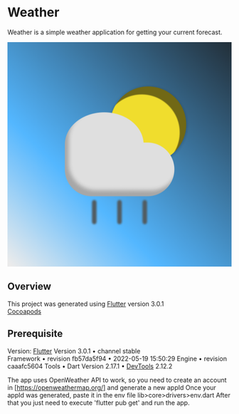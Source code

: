 # Weather

Weather is a simple weather application for getting your current forecast.

![Weather Logo](social.png 'Weather Logo')

## Overview

This project was generated using [Flutter](https://github.com/flutter) version 3.0.1 <br>
[Cocoapods](https://github.com/CocoaPods/CocoaPods)

## Prerequisite

Version:
[Flutter](https://github.com/flutter/flutter) Version 3.0.1 • channel stable <br>
Framework • revision fb57da5f94 • 2022-05-19 15:50:29
Engine • revision caaafc5604
Tools • Dart Version 2.17.1 • [DevTools](https://github.com/flutter/devtools) 2.12.2

The app uses OpenWeather API to work, so you need to create an account in [https://openweathermap.org/] and generate a new appId
Once your appId was generated, paste it in the env file lib>core>drivers>env.dart
After that you just need to execute 'flutter pub get' and run the app.

